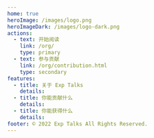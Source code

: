 ```yaml
---
home: true
heroImage: /images/logo.png
heroImageDark: /images/logo-dark.png
actions:
  - text: 开始阅读
    link: /org/
    type: primary
  - text: 参与贡献
    link: /org/contribution.html
    type: secondary
features:
  - title: 关于 Exp Talks
    details:
  - title: 你能贡献什么
    details:
  - title: 你能获得什么
    details:
footer: ©️ 2022 Exp Talks All Rights Reserved.
---
```

